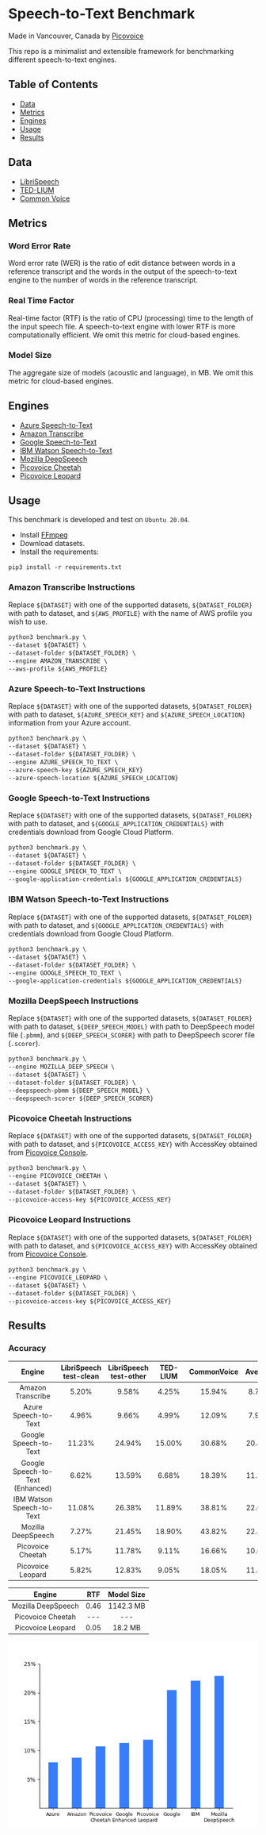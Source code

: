 # Speech-to-Text Benchmark

Made in Vancouver, Canada by [Picovoice](https://picovoice.ai)

This repo is a minimalist and extensible framework for benchmarking different speech-to-text engines.

## Table of Contents

- [Data](#data)
- [Metrics](#metrics)
- [Engines](#engines)
- [Usage](#usage)
- [Results](#results)

## Data

- [LibriSpeech](http://www.openslr.org/12/)
- [TED-LIUM](https://www.openslr.org/7/)
- [Common Voice](https://commonvoice.mozilla.org/en)

## Metrics

### Word Error Rate

Word error rate (WER) is the ratio of edit distance between words in a reference transcript and the words in the
output of the speech-to-text engine to the number of words in the reference transcript.

### Real Time Factor

Real-time factor (RTF) is the ratio of CPU (processing) time to the length of the input speech file. A speech-to-text
engine with lower RTF is more computationally efficient. We omit this metric for cloud-based engines.

### Model Size

The aggregate size of models (acoustic and language), in MB. We omit this metric for cloud-based engines.

## Engines

- [Azure Speech-to-Text](https://azure.microsoft.com/en-us/services/cognitive-services/speech-to-text/)
- [Amazon Transcribe](https://aws.amazon.com/transcribe/)
- [Google Speech-to-Text](https://cloud.google.com/speech-to-text)
- [IBM Watson Speech-to-Text](https://www.ibm.com/ca-en/cloud/watson-speech-to-text)
- [Mozilla DeepSpeech](https://github.com/mozilla/DeepSpeech)
- [Picovoice Cheetah](https://picovoice.ai/)
- [Picovoice Leopard](https://picovoice.ai/)

## Usage

This benchmark is developed and test on `Ubuntu 20.04`.

- Install [FFmpeg](https://www.ffmpeg.org/)
- Download datasets.
- Install the requirements:

```console
pip3 install -r requirements.txt
```

### Amazon Transcribe Instructions

Replace `${DATASET}` with one of the supported datasets, `${DATASET_FOLDER}` with path to dataset, and `${AWS_PROFILE}`
with the name of AWS profile you wish to use.

```console
python3 benchmark.py \
--dataset ${DATASET} \
--dataset-folder ${DATASET_FOLDER} \
--engine AMAZON_TRANSCRIBE \
--aws-profile ${AWS_PROFILE}
```

### Azure Speech-to-Text Instructions

Replace `${DATASET}` with one of the supported datasets, `${DATASET_FOLDER}` with path to dataset,
`${AZURE_SPEECH_KEY}` and `${AZURE_SPEECH_LOCATION}` information from your Azure account.

```console
python3 benchmark.py \
--dataset ${DATASET} \
--dataset-folder ${DATASET_FOLDER} \
--engine AZURE_SPEECH_TO_TEXT \
--azure-speech-key ${AZURE_SPEECH_KEY}
--azure-speech-location ${AZURE_SPEECH_LOCATION}
```

### Google Speech-to-Text Instructions

Replace `${DATASET}` with one of the supported datasets, `${DATASET_FOLDER}` with path to dataset, and
`${GOOGLE_APPLICATION_CREDENTIALS}` with credentials download from Google Cloud Platform.

```console
python3 benchmark.py \
--dataset ${DATASET} \
--dataset-folder ${DATASET_FOLDER} \
--engine GOOGLE_SPEECH_TO_TEXT \
--google-application-credentials ${GOOGLE_APPLICATION_CREDENTIALS}
```

### IBM Watson Speech-to-Text Instructions

Replace `${DATASET}` with one of the supported datasets, `${DATASET_FOLDER}` with path to dataset, and
`${GOOGLE_APPLICATION_CREDENTIALS}` with credentials download from Google Cloud Platform.

```console
python3 benchmark.py \
--dataset ${DATASET} \
--dataset-folder ${DATASET_FOLDER} \
--engine GOOGLE_SPEECH_TO_TEXT \
--google-application-credentials ${GOOGLE_APPLICATION_CREDENTIALS}
```

### Mozilla DeepSpeech Instructions

Replace `${DATASET}` with one of the supported datasets, `${DATASET_FOLDER}` with path to dataset,
`${DEEP_SPEECH_MODEL}` with path to DeepSpeech model file (`.pbmm`), and `${DEEP_SPEECH_SCORER}` with path to DeepSpeech
scorer file (`.scorer`).

```console
python3 benchmark.py \
--engine MOZILLA_DEEP_SPEECH \
--dataset ${DATASET} \
--dataset-folder ${DATASET_FOLDER} \
--deepspeech-pbmm ${DEEP_SPEECH_MODEL} \
--deepspeech-scorer ${DEEP_SPEECH_SCORER}
```

### Picovoice Cheetah Instructions

Replace `${DATASET}` with one of the supported datasets, `${DATASET_FOLDER}` with path to dataset, and
`${PICOVOICE_ACCESS_KEY}` with AccessKey obtained from [Picovoice Console](https://console.picovoice.ai/).

```console
python3 benchmark.py \
--engine PICOVOICE_CHEETAH \
--dataset ${DATASET} \
--dataset-folder ${DATASET_FOLDER} \
--picovoice-access-key ${PICOVOICE_ACCESS_KEY}
```

### Picovoice Leopard Instructions

Replace `${DATASET}` with one of the supported datasets, `${DATASET_FOLDER}` with path to dataset, and
`${PICOVOICE_ACCESS_KEY}` with AccessKey obtained from [Picovoice Console](https://console.picovoice.ai/).

```console
python3 benchmark.py \
--engine PICOVOICE_LEOPARD \
--dataset ${DATASET} \
--dataset-folder ${DATASET_FOLDER} \
--picovoice-access-key ${PICOVOICE_ACCESS_KEY}
```

## Results

### Accuracy

| Engine | LibriSpeech test-clean | LibriSpeech test-other |  TED-LIUM | CommonVoice | Average
:---:|:---:|:---:|:---:|:---:|:---:|
Amazon Transcribe | 5.20% | 9.58% | 4.25% | 15.94% | 8.74% |
Azure Speech-to-Text | 4.96% | 9.66% | 4.99% | 12.09% | 7.93% |
Google Speech-to-Text | 11.23% | 24.94% | 15.00% | 30.68% | 20.46% |
Google Speech-to-Text (Enhanced) | 6.62% | 13.59% | 6.68% | 18.39% | 11.32% |
IBM Watson Speech-to-Text | 11.08% | 26.38% | 11.89% | 38.81% | 22.04% |
Mozilla DeepSpeech | 7.27% | 21.45% | 18.90% | 43.82% | 22.86% |
Picovoice Cheetah | 5.17% | 11.78% | 9.11% | 16.66% | 10.68% |
Picovoice Leopard | 5.82% | 12.83% | 9.05% | 18.05% | 11.44% |

| Engine | RTF | Model Size |
:---:|:---:|:---:
Mozilla DeepSpeech | 0.46 | 1142.3 MB |
Picovoice Cheetah | --- | --- |
Picovoice Leopard | 0.05 | 18.2 MB |

![](res/summary.png)
